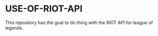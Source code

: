# USE-OF-RIOT-API
This repository has the goal to do thing with the RIOT API for league of legends.
